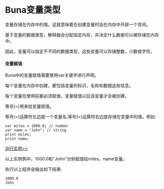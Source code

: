# Buna变量类型

变量存储在内存中的值。这就意味着在创建变量时会在内存中开辟一个空间。

基于变量的数据类型，解释器会分配指定内存，并决定什么数据可以被存储在内存中。

因此，变量可以指定不不同的数据类型，这些变量可以存储整数，⼩数或字符。

#### 变量赋值

Buna中的变量赋值需要使用var关键字进行声明。

每个变量在内存中创建，都包括变量的标识，名称和数据这些信息。

每个变量在使用前都必须赋值，变量赋值以后该变量才会被创建。

等号\(=\)用来给变量赋值。

等号\(=\)运算符左边是一个变量名,等号\(=\)运算符右边是存储在变量中的值。例如:

```
var miles = 1000.0; // number
var name = "John"; // string
print miles;
print name;
```

<!-- 本地 -->
<!-- [运行实例>>](http://127.0.0.1:4000/run.html?model=Buna3_1) -->
<!-- 测试 -->
<!-- [运行实例>>](http://10.0.248.222:86/run.html?model=Buna3_1) -->
<!-- 生产 -->
[运行实例>>](http://buna.bacx.io/run.html?model=Buna3_1)

以上实例例中，1000.0和"John"分别赋值给miles，name变量。

执行以上程序会输出如下结果:

```
1000.0 
John
```



